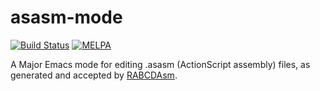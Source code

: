 # asasm-mode

[![Build Status](https://travis-ci.org/CyberShadow/asasm-mode.svg)](https://travis-ci.org/CyberShadow/asasm-mode)
[![MELPA](https://melpa.org/packages/asasm-mode-badge.svg)](https://melpa.org/#/asasm-mode)

A Major Emacs mode for editing .asasm (ActionScript assembly) files, as generated and accepted by [RABCDAsm](https://github.com/CyberShadow/RABCDAsm).

